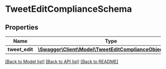 # TweetEditComplianceSchema

## Properties
Name | Type | Description | Notes
------------ | ------------- | ------------- | -------------
**tweet_edit** | [**\Swagger\Client\Model\TweetEditComplianceObjectSchema**](TweetEditComplianceObjectSchema.md) |  | 

[[Back to Model list]](../../README.md#documentation-for-models) [[Back to API list]](../../README.md#documentation-for-api-endpoints) [[Back to README]](../../README.md)

